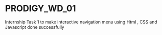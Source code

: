 # PRODIGY_WD_01
Internship Task 1  to make interactive navigation menu using Html , CSS and Javascript done successfully
